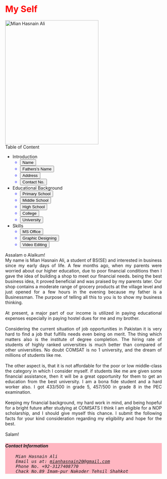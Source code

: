 <!DOCTYPE html>
<html lang="en">
<head>
	<meta charset="utf-8">
	<title>Essay</title>
</head>
<body>
	<h1 style="color:Red;">My Self</h1>
<img src="https://scontent.flyp3-1.fna.fbcdn.net/v/t39.30808-6/287128133_1152531938860631_1091236606950837861_n.jpg?_nc_cat=100&ccb=1-7&_nc_sid=09cbfe&_nc_eui2=AeHTB_2fIKadnQmakbnqGXM6zweG4rH4WinPB4bisfhaKd9BUjXcaz_DwX-Y5iUBNUxqrlR4__Jcmj9r5QLF3Sp-&_nc_ohc=RnyxFAqNgjAAX9VuA9C&_nc_ht=scontent.flyp3-1.fna&oh=00_AT_JM7VFG1SxsRhvjKNT5XlmdfCtuxU2nYcsluPpYPJBOw&oe=62D8F7DE" alt="Mian Hasnain Ali" height="400" width="300">
<div>
		Table of Content
</div>
<ul>
	<li>Introduction
		<ul style="color:Blue;">
			<li><button>Name</button></li>
			<li><button>Fathers's Name</button></li>
			<li><button>Address</button></li>
			<li><button>Contact No.</button></li>
		</ul>
		</li>
	<li>Educational Background
		<ul style="color:Blue;">
			<li><button>Primary School</button></li>
			<li><button>Middle School</button></li>
			<li><button>High School</button></li>
			<li><button>College</button></li>
			<li><button>University</button></li>
		</ul>
		</li>
	<li>Skills
		<ul style="color:Blue;">
			<li><button>MS Office</button></li>
			<li><button>Graphic Designing</button></li>
			<li><button>Video Editing</button></li>
		</ul>
		</li>
</ul>
<p style="text-align: justify;">Assalam o Alaikum!
                                <br>My name is Mian Hasnain Ali, a student of BS(SE) and interested in business since my early days of life. A few months ago, when my parents were worried about our higher education, due to poor financial conditions then I gave the idea of building a shop to meet our financial needs. being the best business idea, it proved beneficial and was praised by my parents later. Our shop contains a moderate range of grocery products at the village level and just opened for a few hours in the evening because my father is a Businessman. The purpose of telling all this to you is to show my business thinking.<br>
             <br>At present, a major part of our income is utilized in paying educational expenses especially in paying hostel dues for me and my brother.<br>
             <br>Considering the current situation of job opportunities in Pakistan it is very hard to find a job that fulfills needs even being on merit. The thing which matters also is the institute of degree completion. The hiring rate of students of highly ranked universities is much better than compared of other universities. No doubt COMSAT is no 1 university, and the dream of millions of students like me.<br>
<br>The other aspect is, that it is not affordable for the poor or low middle-class the category in which I consider myself. if students like me are given some financial assistance, then it will be a great opportunity for them to get an education from the best university. I am a bona fide student and a hard worker also. I got 433/500 in grade 5, 457/500 in grade 8 in the PEC examination.<br>
<br>Keeping my financial background, my hard work in mind, and being hopeful for a bright future after studying at COMSATS I think I am eligible for a NOP scholarship, and I should give myself this chance. I submit the following facts for your kind consideration regarding my eligibility and hope for the best.<br>
<br>Salam!<br>
</p>
</body>
<address style="background: lightpink;">
	<h4>Contact Information</h4>
	<pre>
	Mian Hasnain Ali
	Email us at: <a href="https://mail.google.com/mail/u/0/?tab=rm&ogbl#inbox?compose=new">mianhasnain20@gmail.com</a>
	Phone No. +92-3127408770
	Chack No.89 Imam-pur Nakoder Tehsil Shahkot
</pre>
</address>